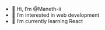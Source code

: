 - 👋 Hi, I’m @Maneth-ii
- 👀 I’m interested in web development
- 🌱 I’m currently learning React

<!---
Maneth-ii/Maneth-ii is a ✨ special ✨ repository because its `README.md` (this file) appears on your GitHub profile.
You can click the Preview link to take a look at your changes.
--->
